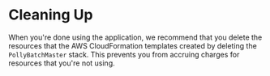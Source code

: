 # Cleaning Up<a name="cleaning-up"></a>

When you're done using the application, we recommend that you delete the resources that the AWS CloudFormation templates created by deleting the `PollyBatchMaster` stack\. This prevents you from accruing charges for resources that you're not using\.